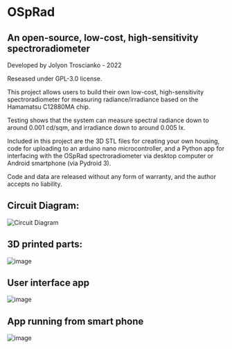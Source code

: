 # OSpRad
## An open-source, low-cost, high-sensitivity spectroradiometer

Developed by Jolyon Troscianko - 2022

Reseased under GPL-3.0 license.

This project allows users to build their own low-cost, high-sensitivity spectroradiometer for measuring radiance/irradiance based on the Hamamatsu C12880MA chip.

Testing shows that the system can measure spectral radiance down to around 0.001 cd/sqm, and irradiance down to around 0.005 lx.

Included in this project are the 3D STL files for creating your own housing, code for uploading to an arduino nano microcontroller, and a Python app for interfacing with the OSpRad spectroradiometer via desktop computer or Android smartphone (via Pydroid 3).

Code and data are released without any form of warranty, and the author accepts no liability.

## Circuit Diagram:
![Circuit Diagram](https://user-images.githubusercontent.com/53558556/206735133-19c5051f-9946-49dd-95c0-88d3e2ee12a0.png)

## 3D printed parts:
![image](https://user-images.githubusercontent.com/53558556/206735271-c7213dae-bb6c-4bfd-b26a-0d071d12910c.png)

## User interface app
![image](https://user-images.githubusercontent.com/53558556/206735364-3b1cf770-dc8e-4b96-9161-38993c282523.png)

## App running from smart phone
![image](https://user-images.githubusercontent.com/53558556/206735393-852fcddf-c2f6-4157-91d9-829ed9c3097c.png)
